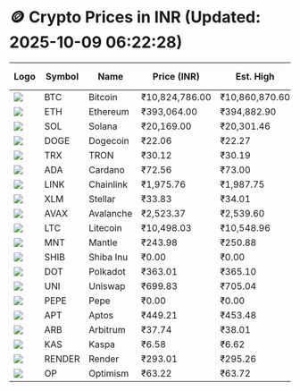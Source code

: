 # 🪙 Crypto Prices in INR (Updated: 2025-10-09 06:22:28)

| Logo | Symbol | Name       | Price (INR) | Est. High | Est. Low | Gross Profit | Fees | Net Profit | ROI % |
|------|--------|------------|-------------|-----------|----------|---------------|------|-------------|--------|
| ![](https://coin-images.coingecko.com/coins/images/1/large/bitcoin.png?1696501400) | BTC    | Bitcoin    | ₹10,824,786.00 | ₹10,860,870.60 | ₹10,788,701.40 | ₹668.93 | ₹200.00 | ₹468.93 | 0.47% |
| ![](https://coin-images.coingecko.com/coins/images/279/large/ethereum.png?1696501628) | ETH    | Ethereum   | ₹393,064.00 | ₹394,882.90 | ₹391,245.10 | ₹929.80 | ₹200.00 | ₹729.80 | 0.73% |
| ![](https://coin-images.coingecko.com/coins/images/4128/large/solana.png?1718769756) | SOL    | Solana     | ₹20,169.00 | ₹20,301.46 | ₹20,036.54 | ₹1,322.19 | ₹200.00 | ₹1,122.19 | 1.12% |
| ![](https://coin-images.coingecko.com/coins/images/5/large/dogecoin.png?1696501409) | DOGE   | Dogecoin   | ₹22.06 | ₹22.27 | ₹21.85 | ₹1,894.48 | ₹200.00 | ₹1,694.48 | 1.69% |
| ![](https://coin-images.coingecko.com/coins/images/1094/large/tron-logo.png?1696502193) | TRX    | TRON       | ₹30.12 | ₹30.19 | ₹30.05 | ₹489.24 | ₹200.00 | ₹289.24 | 0.29% |
| ![](https://coin-images.coingecko.com/coins/images/975/large/cardano.png?1696502090) | ADA    | Cardano    | ₹72.56 | ₹73.00 | ₹72.12 | ₹1,227.16 | ₹200.00 | ₹1,027.16 | 1.03% |
| ![](https://coin-images.coingecko.com/coins/images/877/large/chainlink-new-logo.png?1696502009) | LINK   | Chainlink  | ₹1,975.76 | ₹1,987.75 | ₹1,963.77 | ₹1,220.76 | ₹200.00 | ₹1,020.76 | 1.02% |
| ![](https://coin-images.coingecko.com/coins/images/100/large/fmpFRHHQ_400x400.jpg?1735231350) | XLM    | Stellar    | ₹33.83 | ₹34.01 | ₹33.65 | ₹1,060.87 | ₹200.00 | ₹860.87 | 0.86% |
| ![](https://coin-images.coingecko.com/coins/images/12559/large/Avalanche_Circle_RedWhite_Trans.png?1696512369) | AVAX   | Avalanche  | ₹2,523.37 | ₹2,539.60 | ₹2,507.14 | ₹1,294.34 | ₹200.00 | ₹1,094.34 | 1.09% |
| ![](https://coin-images.coingecko.com/coins/images/2/large/litecoin.png?1696501400) | LTC    | Litecoin   | ₹10,498.03 | ₹10,548.96 | ₹10,447.10 | ₹975.00 | ₹200.00 | ₹775.00 | 0.77% |
| ![](https://coin-images.coingecko.com/coins/images/30980/large/Mantle-Logo-mark.png?1739213200) | MNT    | Mantle     | ₹243.98 | ₹250.88 | ₹237.08 | ₹5,818.22 | ₹200.00 | ₹5,618.22 | 5.62% |
| ![](https://coin-images.coingecko.com/coins/images/11939/large/shiba.png?1696511800) | SHIB   | Shiba Inu  | ₹0.00 | ₹0.00 | ₹0.00 | ₹915.53 | ₹200.00 | ₹715.53 | 0.72% |
| ![](https://coin-images.coingecko.com/coins/images/12171/large/polkadot.png?1696512008) | DOT    | Polkadot   | ₹363.01 | ₹365.10 | ₹360.92 | ₹1,158.71 | ₹200.00 | ₹958.71 | 0.96% |
| ![](https://coin-images.coingecko.com/coins/images/12504/large/uniswap-logo.png?1720676669) | UNI    | Uniswap    | ₹699.83 | ₹705.04 | ₹694.62 | ₹1,500.83 | ₹200.00 | ₹1,300.83 | 1.30% |
| ![](https://coin-images.coingecko.com/coins/images/29850/large/pepe-token.jpeg?1696528776) | PEPE   | Pepe       | ₹0.00 | ₹0.00 | ₹0.00 | ₹1,333.14 | ₹200.00 | ₹1,133.14 | 1.13% |
| ![](https://coin-images.coingecko.com/coins/images/26455/large/aptos_round.png?1696525528) | APT    | Aptos      | ₹449.21 | ₹453.48 | ₹444.94 | ₹1,919.59 | ₹200.00 | ₹1,719.59 | 1.72% |
| ![](https://coin-images.coingecko.com/coins/images/16547/large/arb.jpg?1721358242) | ARB    | Arbitrum   | ₹37.74 | ₹38.01 | ₹37.47 | ₹1,441.15 | ₹200.00 | ₹1,241.15 | 1.24% |
| ![](https://coin-images.coingecko.com/coins/images/25751/large/kaspa-icon-exchanges.png?1696524837) | KAS    | Kaspa      | ₹6.58 | ₹6.62 | ₹6.54 | ₹1,330.99 | ₹200.00 | ₹1,130.99 | 1.13% |
| ![](https://coin-images.coingecko.com/coins/images/11636/large/rndr.png?1696511529) | RENDER | Render     | ₹293.01 | ₹295.26 | ₹290.76 | ₹1,546.63 | ₹200.00 | ₹1,346.63 | 1.35% |
| ![](https://coin-images.coingecko.com/coins/images/25244/large/Optimism.png?1696524385) | OP     | Optimism   | ₹63.22 | ₹63.72 | ₹62.72 | ₹1,607.25 | ₹200.00 | ₹1,407.25 | 1.41% |
